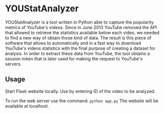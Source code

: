 YOUStatAnalyzer
===============

YOUStatAnalyzer is a tool written in Python able to capture the popularity metrics of YouTube's videos. Since in June 2013 YouTube removed the API that allowed to retrieve the statistics available below each video, we needed to find a new way of obtain those kind of data. The result is this piece of software that allows to automatically and in a fast way to download YouTube's videos statistics with the final purpose of creating a dataset for analysis. In order to extract these data from YouTube, the tool obtains a session token that is later used for making the request to YouTube's servers.

## Usage

Start Flask website locally. Use by entering ID of the video to be analyzed.

To run the web server use the command: ```python app.py``` The website will be available at localhost.
